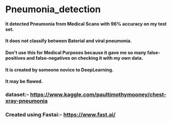 # Pneumonia_detection
#### It detected Pneumonia from Medical Scans with 96% accuracy on my test set.
#### It does not classify between Baterial and viral pneumonia.
#### Don't use this for Medical Purposes because it gave me so many false-positives and false-negatives on checking it with my own data. 
#### It is created by someone novice to DeepLearning.
#### It may be flawed.

### dataset:- https://www.kaggle.com/paultimothymooney/chest-xray-pneumonia
### Created using Fastai:- https://www.fast.ai/
